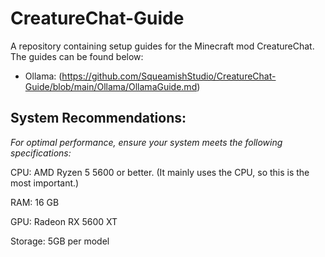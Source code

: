 # CreatureChat-Guide
A repository containing setup guides for the Minecraft mod CreatureChat. The guides can be found below:
- Ollama: (https://github.com/SqueamishStudio/CreatureChat-Guide/blob/main/Ollama/OllamaGuide.md)

## System Recommendations:

*For optimal performance, ensure your system meets the following specifications:*

CPU: AMD Ryzen 5 5600 or better. (It mainly uses the CPU, so this is the most important.)

RAM: 16 GB

GPU: Radeon RX 5600 XT

Storage: 5GB per model